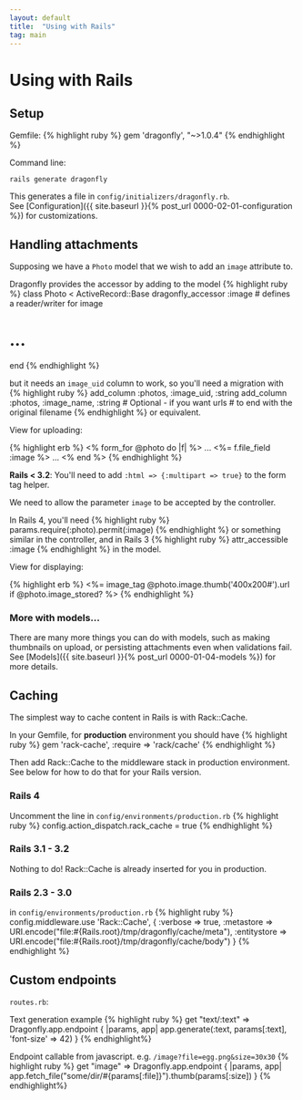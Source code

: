 ```yaml
---
layout: default
title:  "Using with Rails"
tag: main
---
```


# Using with Rails
## Setup
Gemfile:
{% highlight ruby %}
gem 'dragonfly', "~>1.0.4"
{% endhighlight %}

Command line:

```
rails generate dragonfly
```
This generates a file in `config/initializers/dragonfly.rb`. <br />
See [Configuration]({{ site.baseurl }}{% post_url 0000-02-01-configuration %}) for customizations.

## Handling attachments
Supposing we have a `Photo` model that we wish to add an `image` attribute to.

Dragonfly provides the accessor by adding to the model
{% highlight ruby %}
class Photo < ActiveRecord::Base
  dragonfly_accessor :image    # defines a reader/writer for image
  # ...
end
{% endhighlight %}

but it needs an `image_uid` column to work, so you'll need a migration with
{% highlight ruby %}
add_column :photos, :image_uid,  :string
add_column :photos, :image_name, :string  # Optional - if you want urls
                                          # to end with the original filename
{% endhighlight %}
or equivalent.

View for uploading:

{% highlight erb %}
<% form_for @photo do |f| %>
  ...
  <%= f.file_field :image %>
  ...
<% end %>
{% endhighlight %}

**Rails < 3.2**: You'll need to add `:html => {:multipart => true}` to the form tag helper.

We need to allow the parameter `image` to be accepted by the controller.

In Rails 4, you'll need
{% highlight ruby %}
params.require(:photo).permit(:image)
{% endhighlight %}
or something similar in the controller, and in Rails 3
{% highlight ruby %}
attr_accessible :image
{% endhighlight %}
in the model.

View for displaying:

{% highlight erb %}
<%= image_tag @photo.image.thumb('400x200#').url if @photo.image_stored? %>
{% endhighlight %}

### More with models...
There are many more things you can do with models, such as making thumbnails on upload, or persisting attachments even when validations fail.<br />
See [Models]({{ site.baseurl }}{% post_url 0000-01-04-models %}) for more details.

<h2 id="caching">Caching</h2>
The simplest way to cache content in Rails is with Rack::Cache.

In your Gemfile, for **production** environment you should have
{% highlight ruby %}
gem 'rack-cache', :require => 'rack/cache'
{% endhighlight %}

Then add Rack::Cache to the middleware stack in production environment. See below for how to do that for your Rails version.

### Rails 4
Uncomment the line in `config/environments/production.rb`
{% highlight ruby %}
config.action_dispatch.rack_cache = true
{% endhighlight %}

### Rails 3.1 - 3.2
Nothing to do! Rack::Cache is already inserted for you in production.

### Rails 2.3 - 3.0
in `config/environments/production.rb`
{% highlight ruby %}
config.middleware.use 'Rack::Cache', {
  :verbose     => true,
  :metastore   => URI.encode("file:#{Rails.root}/tmp/dragonfly/cache/meta"),
  :entitystore => URI.encode("file:#{Rails.root}/tmp/dragonfly/cache/body")
}
{% endhighlight %}

## Custom endpoints
`routes.rb`:

Text generation example
{% highlight ruby %}
get "text/:text" => Dragonfly.app.endpoint { |params, app|
  app.generate(:text, params[:text], 'font-size' => 42)
}
{% endhighlight%}

Endpoint callable from javascript. e.g. `/image?file=egg.png&size=30x30`
{% highlight ruby %}
get "image" => Dragonfly.app.endpoint { |params, app|
  app.fetch_file("some/dir/#{params[:file]}").thumb(params[:size])
}
{% endhighlight%}
